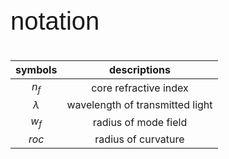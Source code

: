 <p style="font-family:arial;font-size:40px">notation</p>

|  symbols  |          descriptions           |
| :-------: | :-----------------------------: |
|   $n_f$   |      core refractive index      |
| $\lambda$ | wavelength of transmitted light |
|   $w_f$   |      radius of mode field       |
|   $roc$   |       radius of curvature       |